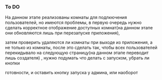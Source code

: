 ### To DO

На данном этапе реализованы комнаты для подлкючения пользователей, но имеются проблемы, в первую очередь нужно сделать корректное отображение доступных комнат(на данном этапе они обновляются лишь при перезапуске приложения),

затем проверить удаляются ли комнаты при выходе из приложения, а не только из комнаты, после это сделать так, чтобы всех пользователей перекидывало на следующую страницу(на данном этапе переводит лишь создателя) , нужно подумать что делать с запуском, убрать ли кнопки

готовности, и оставить кнопку запуска у админа, или наоборот 
